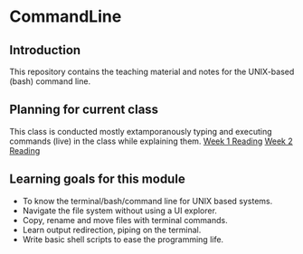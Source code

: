 # CommandLine

## Introduction
This repository contains the teaching material and notes for the UNIX-based (bash) command line.

## Planning for current class
This class is conducted mostly extamporanously typing and executing commands (live) in the class while explaining them.
[Week 1 Reading](Lecture1.md)
[Week 2 Reading](Lecture2.md)

## Learning goals for this module
* To know the terminal/bash/command line for UNIX based systems.
* Navigate the file system without using a UI explorer.
* Copy, rename and move files with terminal commands.
* Learn output redirection, piping on the terminal.
* Write basic shell scripts to ease the programming life.
